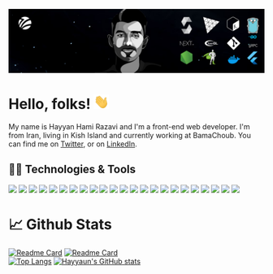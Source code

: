 [![Header](https://raw.githubusercontent.com/hayyaun/hayyaun/main/assets/readme_header.png "Header")](https://hayyaun.com/)  


# Hello, folks! <img src="https://raw.githubusercontent.com/hayyaun/hayyaun/main/assets/wave.gif" width="30px">
My name is Hayyan Hami Razavi and I'm a front-end web developer. I'm from Iran, living in Kish Island and currently working at BamaChoub. You can find me on [Twitter][1], or on [LinkedIn][3].


## 👨‍💻 Technologies & Tools
![](https://img.shields.io/badge/Editor-VSCode-informational?style=flat&logo=visual-studio-code&logoColor=white&color=007ACC)
![](https://img.shields.io/badge/Code-JavaScript-informational?style=flat&logo=javascript&logoColor=white&color=F7DF1E)
![](https://img.shields.io/badge/Code-TypeScript-informational?style=flat&logo=typescript&logoColor=white&color=3178C6)
![](https://img.shields.io/badge/Code-WebAssembly-informational?style=flat&logo=webassembly&logoColor=white&color=654FF0)
![](https://img.shields.io/badge/Code-GraphQL-informational?style=flat&logo=graphql&logoColor=white&color=E10098)
![](https://img.shields.io/badge/Code-Python-informational?style=flat&logo=python&logoColor=white&color=3776AB)
![](https://img.shields.io/badge/Framework-React-informational?style=flat&logo=react&logoColor=white&color=61DAFB)
![](https://img.shields.io/badge/Framework-Gatsby-informational?style=flat&logo=gatsby&logoColor=white&color=663399)
![](https://img.shields.io/badge/Framework-ReactNative-informational?style=flat&logo=react&logoColor=white&color=61DAFB)
![](https://img.shields.io/badge/Library-Styled_Components-informational?style=flat&logo=styled-components&logoColor=white&color=DB7093)
![](https://img.shields.io/badge/Library-React_Router-informational?style=flat&logo=react-router&logoColor=white&color=CA4245)
![](https://img.shields.io/badge/Library-Story_Book-informational?style=flat&logo=storybook&logoColor=white&color=FF4785)
![](https://img.shields.io/badge/Library-Redux-informational?style=flat&logo=redux&logoColor=white&color=764ABC)
![](https://img.shields.io/badge/Prettifier-Prettier-informational?style=flat&logo=prettier&logoColor=white&color=F7B93E)
![](https://img.shields.io/badge/Linter-ESLint-informational?style=flat&logo=eslint&logoColor=white&color=4B32C3)
![](https://img.shields.io/badge/Utils-Babel-informational?style=flat&logo=babel&logoColor=white&color=F9DC3E)
![](https://img.shields.io/badge/Utils-Webpack-informational?style=flat&logo=webpack&logoColor=white&color=8DD6F9)
![](https://img.shields.io/badge/Shell-Bash-informational?style=flat&logo=gnu-bash&logoColor=white&color=4EAA25)
![](https://img.shields.io/badge/Tools-Docker-informational?style=flat&logo=docker&logoColor=white&color=2496ED)
![](https://img.shields.io/badge/Tools-NodeJS-informational?style=flat&logo=node.js&logoColor=white&color=339933)
![](https://img.shields.io/badge/Tools-Miro-informational?style=flat&logo=miro&logoColor=white&color=050038)
![](https://img.shields.io/badge/Cloud-Netlify-informational?style=flat&logo=netlify&logoColor=white&color=00C7B7)
![](https://img.shields.io/badge/CI-Github_Actions-informational?style=flat&logo=github-actions&logoColor=white&color=2088FF)


# &#x1f4c8; Github Stats
[![Readme Card](https://github-readme-stats.vercel.app/api/pin/?username=hayyaun&repo=hayyaun&theme=radical)](https://github.com/hayyaun)
[![Readme Card](https://github-readme-stats.vercel.app/api/pin/?username=bamachoub&repo=bamachoub&theme=radical)](https://github.com/hayyaun)  
[![Top Langs](https://github-readme-stats.vercel.app/api/top-langs/?username=hayyaun&langs_count=3&theme=radical)](https://github.com/hayyaun)
[![Hayyaun's GitHub stats](https://github-readme-stats.vercel.app/api?username=hayyaun&count_private=true&show_icons=true&theme=radical)](https://github.com/hayyaun)


<!-- links to your social media accounts -->

[1]: https://twitter.com/hayyaun
[2]: https://github.com/hayyaun
[3]: https://www.linkedin.com/in/hayyanhami/
